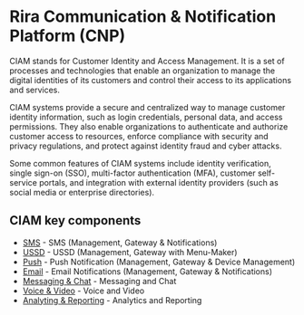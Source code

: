 # Rira Communication & Notification Platform (CNP)

CIAM stands for Customer Identity and Access Management. It is a set of processes and technologies that enable an organization to manage the digital identities of its customers and control their access to its applications and services.

CIAM systems provide a secure and centralized way to manage customer identity information, such as login credentials, personal data, and access permissions. They also enable organizations to authenticate and authorize customer access to resources, enforce compliance with security and privacy regulations, and protect against identity fraud and cyber attacks.

Some common features of CIAM systems include identity verification, single sign-on (SSO), multi-factor authentication (MFA), customer self-service portals, and integration with external identity providers (such as social media or enterprise directories).

## <a name="CIAM"></a> CIAM key components

- [SMS](#sms) - SMS (Management, Gateway & Notifications)
- [USSD](#ussd) - USSD (Management, Gateway with Menu-Maker)
- [Push](#push) - Push Notification (Management, Gateway & Device Management)
- [Email](#email) - Email Notifications (Management, Gateway & Notifications)
- [Messaging & Chat](#messaging-chat) - Messaging and Chat
- [Voice & Video](#voice-video) - Voice and Video
- [Analyting & Reporting](#analytics-reporting) - Analytics and Reporting
